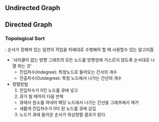 ## Undirected Graph

## Directed Graph

### Topological Sort

: 순서가 정해져 있는 일련의 작업을 차례대로 수행해야 할 때 사용할수 있는 알고리즘

- ‘사이클이 없는 방향 그래프의 모든 노드를 방향성에 거스르지 않도록 순서대로 나열 하는 것’
  - 진입차수(Indegree): 특정노드로 들어오는 간서의 개수
  - 진출차수(Outdegree): 특정 노드에서 나가는 간선의 개수
- 정렬방법
  1. 진입차수가 0인 노드를 큐에 넣고
  2. 큐가 빌 때까지 다음 반복
  - 큐에서 원소를 꺼내어 해당 노드에서 나가는 간선을 그래프에서 제거
  - 새롭게 진입차수가 0이 된 노드를 큐에 삽입
  3. 노드가 큐에 들어온 순서가 위상정렬 결과가 된다.
